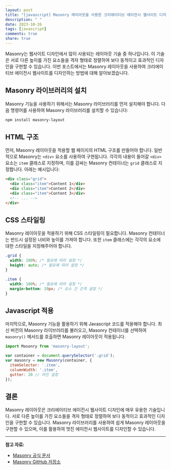 ```yaml
---
layout: post
title: "[javascript] Masonry 레이아웃을 사용한 크리에이티브 에이전시 웹사이트 디자인"
description: " "
date: 2023-10-26
tags: [javascript]
comments: true
share: true
---
```


Masonry는 웹사이트 디자인에서 많이 사용되는 레이아웃 기술 중 하나입니다. 이 기술은 서로 다른 높이를 가진 요소들을 격자 형태로 정렬하여 보다 동적이고 효과적인 디자인을 구현할 수 있습니다. 이번 포스트에서는 Masonry 레이아웃을 사용하여 크리에이티브 에이전시 웹사이트를 디자인하는 방법에 대해 알아보겠습니다.

## Masonry 라이브러리의 설치

Masonry 기능을 사용하기 위해서는 Masonry 라이브러리를 먼저 설치해야 합니다. 다음 명령어를 사용하여 Masonry 라이브러리를 설치할 수 있습니다:

```bash
npm install masonry-layout
```

## HTML 구조

먼저, Masonry 레이아웃을 적용할 웹 페이지의 HTML 구조를 만들어야 합니다. 일반적으로 Masonry는 `<div>` 요소를 사용하여 구현됩니다. 각각의 내용이 들어갈 `<div>` 요소는 `item` 클래스로 지정하며, 이를 감싸는 Masonry 컨테이너는 `grid` 클래스로 지정합니다. 아래는 예시입니다:

```html
<div class="grid">
  <div class="item">Content 1</div>
  <div class="item">Content 2</div>
  <div class="item">Content 3</div>
  <!-- ... -->
</div>
```

## CSS 스타일링

Masonry 레이아웃을 적용하기 위해 CSS 스타일링이 필요합니다. Masonry 컨테이너는 반드시 설정된 너비와 높이를 가져야 합니다. 또한 `item` 클래스에는 각각의 요소에 대한 스타일을 지정해주어야 합니다.

```css
.grid {
  width: 100%; /* 필요에 따라 설정 */
  height: auto; /* 필요에 따라 설정 */
}

.item {
  width: 100%; /* 필요에 따라 설정 */
  margin-bottom: 20px; /* 요소 간 간격 설정 */
}
```

## Javascript 적용

마지막으로, Masonry 기능을 활용하기 위해 Javascript 코드를 적용해야 합니다. 최신 버전의 Masonry 라이브러리를 불러오고, Masonry 컨테이너를 선택하여 `masonry()` 메서드를 호출하면 Masonry 레이아웃이 적용됩니다.

```javascript
import Masonry from 'masonry-layout';

var container = document.querySelector('.grid');
var masonry = new Masonry(container, {
  itemSelector: '.item',
  columnWidth: '.item',
  gutter: 20 // 마진 설정
});
```

## 결론

Masonry 레이아웃은 크리에이티브 에이전시 웹사이트 디자인에 매우 유용한 기술입니다. 서로 다른 높이를 가진 요소들을 격자 형태로 정렬하여 보다 동적이고 효과적인 디자인을 구현할 수 있습니다. Masonry 라이브러리를 사용하여 쉽게 Masonry 레이아웃을 구현할 수 있으며, 이를 활용하여 멋진 에이전시 웹사이트를 디자인할 수 있습니다.

---

**참고 자료:**
- [Masonry 공식 문서](https://masonry.desandro.com/)
- [Masonry GitHub 저장소](https://github.com/desandro/masonry)